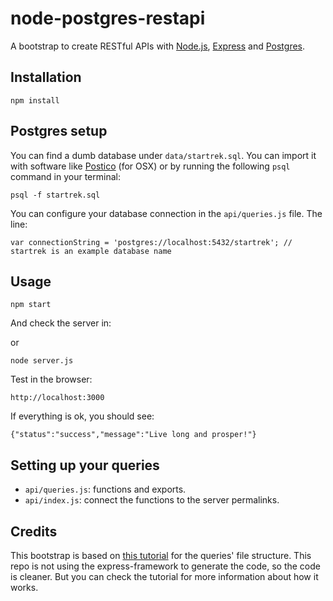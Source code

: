 node-postgres-restapi
=====================

A bootstrap to create RESTful APIs with [Node.js](https://nodejs.org/), [Express](http://expressjs.com/) and [Postgres](https://www.postgresql.org/).

## Installation

```
npm install
```

## Postgres setup

You can find a dumb database under `data/startrek.sql`. You can import it with software like [Postico](https://eggerapps.at/postico/) (for OSX) or by running the following `psql` command in your terminal:

```
psql -f startrek.sql
```

You can configure your database connection in the `api/queries.js` file. The line:

```
var connectionString = 'postgres://localhost:5432/startrek'; // startrek is an example database name
```

## Usage

```
npm start
```

And check the server in:

or

```
node server.js
```

Test in the browser:

```
http://localhost:3000
```

If everything is ok, you should see:

```
{"status":"success","message":"Live long and prosper!"}
```

## Setting up your queries

- `api/queries.js`: functions and exports.
- `api/index.js`: connect the functions to the server permalinks.


## Credits

This bootstrap is based on [this tutorial](http://mherman.org/blog/2016/03/13/designing-a-restful-api-with-node-and-postgres/) for the queries' file structure. This repo is not using the express-framework to generate the code, so the code is cleaner. But you can check the tutorial for more information about how it works.
